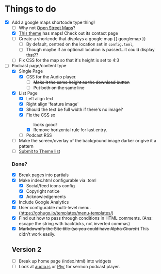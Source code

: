 # Things to do
- [x] Add a google maps shortcode type thing!
  - [ ] Why not [Open Street Maps](https://leafletjs.com/examples/quick-start/)?
  * [x] [This theme](https://github.com/devcows/hugo-universal-theme) has maps! Check out its contact page
  * [ ] Create a shortcode that displays a google map {{ googlemap }}
    * [ ] By default, centred on the location set in `config.toml`,
    * [ ] Though maybe if an optional location is passed...it could display that??
  * [ ] Fix CSS for the map so that it's height is set to 4:3
- [ ] Podcast page/content type
  * [x] Single Page
    * [x] CSS for the Audio player.
      * [ ] ~~Make it the same height as the download button~~
      * [ ] ~~Put both on the same line~~
  * [x] List Page
    * [x] Left align text
    * [x] Right align 'feature image'
    * [x] Should the text be full width if there's no image?
    * [x] Fix the CSS so <ul class="pagination"> looks good!
    * [x] Remove horizontal rule for last entry.
  * [ ] Podcast RSS
- [ ] Make the screen/overlay of the background image darker or give it a pattern
- [ ] [Submit to Theme list](https://github.com/gohugoio/hugoThemes/blob/master/README.md)

### Done?
- [x] Break pages into partials
- [x] Make index.html configurable via .toml
  - [x] Social/feed icons config
  - [x] Copyright notice
  - [x] Acknowledgements
- [x] Include Google Analytics
- [x] User configurable multi-level menu. (https://gohugo.io/templates/menu-templates/)
- [x] Find out how to pass through conditions in HTML comments. (Ans: escape the string with backticks, not inverted commas)
- [x] ~~Markdownify the Site title (so you could have Alpha *Church*)~~ This didn't work easily.

## Version 2
* [ ] Break up home page (index.html) into widgets
* [ ] Look at [audio.js](https://kolber.github.io/audiojs/) or [Plyr](https://plyr.io/) for sermon podcast player.
